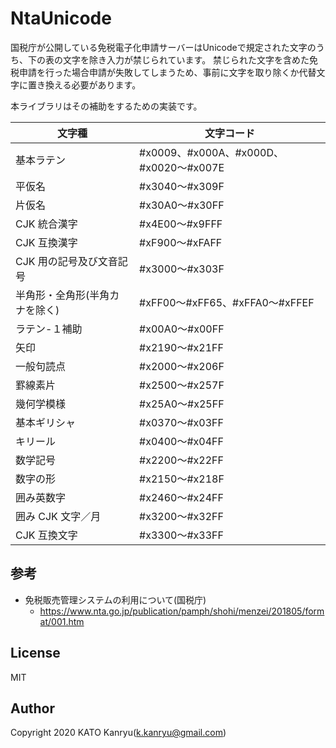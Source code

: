 # NtaUnicode

国税庁が公開している免税電子化申請サーバーはUnicodeで規定された文字のうち、下の表の文字を除き入力が禁じられています。
禁じられた文字を含めた免税申請を行った場合申請が失敗してしまうため、事前に文字を取り除くか代替文字に置き換える必要があります。

本ライブラリはその補助をするための実装です。

| 文字種 | 文字コード |
| ------ | ------ |
| 基本ラテン | #x0009、#x000A、#x000D、#x0020～#x007E |
| 平仮名 | #x3040～#x309F |
| 片仮名 | #x30A0～#x30FF |
| CJK 統合漢字 | #x4E00～#x9FFF |
| CJK 互換漢字 | #xF900～#xFAFF |
| CJK 用の記号及び文音記号 | #x3000～#x303F |
| 半角形・全角形(半角カナを除く)  | #xFF00～#xFF65、#xFFA0～#xFFEF |
| ラテン-１補助 | #x00A0～#x00FF |
| 矢印 | #x2190～#x21FF |
| 一般句読点 | #x2000～#x206F |
| 罫線素片 | #x2500～#x257F |
| 幾何学模様 | #x25A0～#x25FF |
| 基本ギリシャ | #x0370～#x03FF |
| キリール | #x0400～#x04FF |
| 数学記号 | #x2200～#x22FF |
| 数字の形 | #x2150～#x218F |
| 囲み英数字 | #x2460～#x24FF |
| 囲み CJK 文字／月 | #x3200～#x32FF |
| CJK 互換文字 | #x3300～#x33FF |


## 参考

- 免税販売管理システムの利用について(国税庁)
  - https://www.nta.go.jp/publication/pamph/shohi/menzei/201805/format/001.htm


## License

MIT

## Author

Copyright 2020 KATO Kanryu(k.kanryu@gmail.com)
